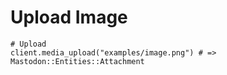# Upload Image

```crystal
# Upload
client.media_upload("examples/image.png") # => Mastodon::Entities::Attachment
```
